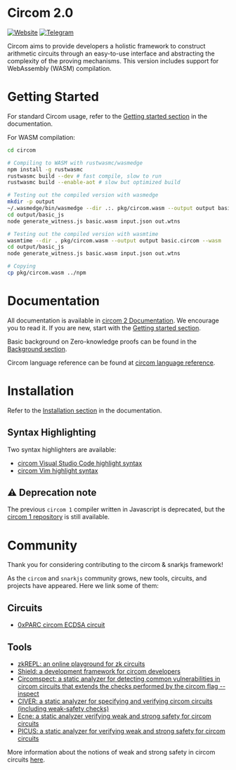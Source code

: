 # Circom 2.0

[![Website][ico-website]][link-website]
[![Telegram][ico-telegram]][link-telegram]

Circom aims to provide developers a holistic framework to construct arithmetic circuits through an easy-to-use interface and abstracting the complexity of the proving mechanisms. This version includes support for WebAssembly (WASM) compilation.

# Getting Started

For standard Circom usage, refer to the [Getting started section](https://docs.circom.io/getting-started/installation/) in the documentation.

For WASM compilation:

```bash
cd circom

# Compiling to WASM with rustwasmc/wasmedge
npm install -g rustwasmc
rustwasmc build --dev # fast compile, slow to run
rustwasmc build --enable-aot # slow but optimized build

# Testing out the compiled version with wasmedge
mkdir -p output
~/.wasmedge/bin/wasmedge --dir .:. pkg/circom.wasm --output output basic.circom --wasm
cd output/basic_js
node generate_witness.js basic.wasm input.json out.wtns

# Testing out the compiled version with wasmtime
wasmtime --dir . pkg/circom.wasm --output output basic.circom --wasm
cd output/basic_js
node generate_witness.js basic.wasm input.json out.wtns

# Copying
cp pkg/circom.wasm ../npm
```

# Documentation

All documentation is available in [circom 2 Documentation](https://docs.circom.io/). We encourage you to read it. If you are new, start with the [Getting started section](https://docs.circom.io/getting-started/installation/).

Basic background on Zero-knowledge proofs can be found in the [Background section](https://docs.circom.io/background/background/).

Circom language reference can be found at [circom language reference](https://docs.circom.io/circom-language/signals).

# Installation

Refer to the [Installation section](https://docs.circom.io/getting-started/installation/) in the documentation.

## Syntax Highlighting

Two syntax highlighters are available:
- [circom Visual Studio Code highlight syntax](https://github.com/iden3/circom-highlighting-vscode)
- [circom Vim highlight syntax](https://github.com/iden3/vim-circom-syntax)

## :warning: Deprecation note

The previous `circom 1` compiler written in Javascript is deprecated, but the [circom 1 repository](https://github.com/iden3/circom_old) is still available.

# Community

Thank you for considering contributing to the circom & snarkjs framework!

As the `circom` and `snarkjs` community grows, new tools, circuits, and projects have appeared. Here we link some of them:

## Circuits

+ [0xPARC circom ECDSA circuit](https://github.com/0xPARC/circom-ecdsa)

## Tools

+ [zkREPL: an online playground for zk circuits](https://zkrepl.dev)
+ [Shield: a development framework for circom developers](https://xord.notion.site/SHIELD-5306223ca4f745d19f54b9a5f4004cd6)
+ [Circomspect: a static analyzer for detecting common vulnerabilities in circom circuits that extends the checks performed by the circom flag --inspect](https://github.com/trailofbits/circomspect)
+ [CIVER: a static analyzer for specifying and verifying circom circuits (including weak-safety checks)](https://github.com/costa-group/circom_civer)
+ [Ecne: a static analyzer verifying weak and strong safety for circom circuits](https://github.com/franklynwang/EcneProject)
+ [PICUS: a static analyzer for verifying weak and strong safety for circom circuits](https://github.com/Veridise/Picus)

More information about the notions of weak and strong safety in circom circuits [here](https://ieeexplore.ieee.org/document/10002421).

[ico-website]: https://img.shields.io/website?up_color=blue&up_message=circom&url=https%3A%2F%2Fiden3.io%2Fcircom
[ico-telegram]: https://img.shields.io/badge/@iden3-2CA5E0.svg?style=flat-square&logo=telegram&label=Telegram

[link-website]: https://iden3.io/circom
[link-telegram]: https://t.me/iden3io
